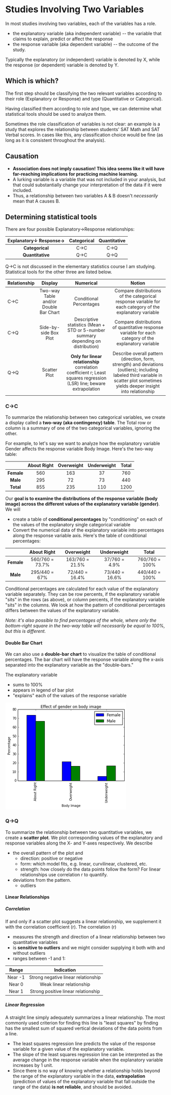 # Studies Involving Two Variables
In most studies involving two variables, each of the variables has a role.
* the explanatory variable (aka independent variable) -- the variable that claims to explain, predict or affect the response
* the response variable (aka dependent variable) -- the outcome of the study.

Typically the explanatory (or independent) variable is denoted by X, while the response (or dependent) variable is denoted by Y.

## Which is which?
The first step should be classifying the two relevant variables according to their role (Explanatory or Response) and type (Quantitative or Categorical).  

Having classified them according to role and type, we can determine what statistical tools should be used to analyze them.

Sometimes the role classification of variables is not clear: an example is a study that explores the relationship between students' SAT Math and SAT Verbal scores. In cases like this, any classification choice would be fine (as long as it is consistent throughout the analysis).

## Causation

* **Association does not imply causation! This idea seems like it will have far-reaching implications for practicing machine learning.**
* A lurking variable is a variable that was not included in your analysis, but that could substantially change your interpretation of the data if it were included.  
* Thus, a relationship between two variables A & B doesn't _necessarily_ mean that A causes B.

## Determining statistical tools

There are four possible Explanatory→Response relationships:

|Explanatory↓ Response→|Categorical|Quantitative|
|:-:|:-:|:-:|
|**Categorical**|C→C|C→Q|
|**Quantitative**|Q→C|Q→Q|

Q→C is not discussed in the elementary statistics course I am studying. Statistical tools for the other three are listed below.

|Relationship|Display|Numerical|Notion|
|:-|:-:|:-:|:-:|
|C→C|Two-way Table and/or Double Bar Chart|Conditional Percentages| Compare distributions of the categorical response variable for each category of the explanatory variable|
|C→Q|Side-by-side Box Plot|Descriptive statistics (Mean + STD or 5-number summary depending on distribution) | Compare distributions of quantitative response variable for each category of the explanatory variable|
|Q→Q|Scatter Plot |**Only for linear relationship** correlation coefficient r; Least squares regression (LSR) line; beware extrapolation | Describe overall pattern (direction, form, strength) and deviations (outliers); including labeled third variable in scatter plot sometimes yields deeper insight into relationship |

### C→C
To summarize the relationship between two categorical variables, we create a display called a **two-way (aka contingency) table**.
The Total row or column is a summary of one of the two categorical variables, ignoring the other.

For example, to let's say we want to analyze how the explanatory variable Gender affects the response variable Body Image. Here's the two-way table:

||About Right|Overweight|Underweight|Total|
|:-:|:-:|:-:|:-:|:-:|
|**Female**|560|163|37|760|
|**Male**|295|72|73|440|
|**Total**|855|235|110|1200|

Our **goal is to examine the distributions of the response variable (body image) across the different values of the explanatory variable (gender)**. We will
* create a table of **conditional percentages** by "conditioning" on each of the values of the explanatory single categorical variable
* Convert the numerical data of the explanatory variable into percentages along the response variable axis.
Here's the table of conditional percentages:

||About Right|Overweight|Underweight|Total|
|:-:|:-:|:-:|:-:|:-:|
|**Female**|560/760 = 73.7%|163/760 = 21.5%|37/760 = 4.9%|760/760 = 100%|
|**Male**|295/440 = 67%|72/440 = 16.4%|73/440 = 16.6%|440/440 = 100%|

Conditional percentages are calculated for each value of the explanatory variable separately. They can be row percents, if the explanatory variable "sits" in the rows (as above), or column percents, if the explanatory variable "sits" in the columns. We look at how the pattern of conditional percentages differs between the values of the explanatory variable.

_Note: it's also possible to find percentages of the whole, where only the bottom-right square in the two-way table will necessarily be equal to 100%, but this is different._

#### Double Bar Chart

We can also use a **double-bar chart** to visualize the table of conditional percentages. The bar chart will have the response variable along the x-axis separated into the explanatory variable as the "double-bars."

The explanatory variable 
* sums to 100%
* appears in legend of bar plot
* "explains" each of the values of the response variable

![alt text](20180216/CtoCDoubleBarChartExample.png "C → C Double Bar Chart Example")

### Q→Q

To summarize the relationship between two quantitative variables, we create a **scatter plot**. We plot corresponding values of the explanatory and response variables along the X- and Y-axes respectively. We describe
* the overall pattern of the plot and
  * direction: positive or negative
  * form: which model fits, e.g. linear, curvilinear, clustered, etc.
  * strength: how closely do the data points follow the form? For linear relationships use correlation r to quantify.
* deviations from the pattern.
  * outliers

#### Linear Relationships

##### Correlation
If and only if a scatter plot suggests a linear relationship, we supplement it with the correlation coefficient (r). The correlation (r)
* measures the strength and direction of a linear relationship between two quantitative variables
* is **sensitive to outliers** and we might consider supplying it both with and without outliers
* ranges between -1 and 1:

|Range|Indication|
|:-:|:-:|
|Near -1|Strong negative linear relationship|
|Near 0|Weak linear relationship|
|Near 1|Strong positive linear relationship|

##### Linear Regression
A straight line simply adequately summarizes a linear relationship. The most commonly used criterion for finding this line is "least squares" by finding has the smallest sum of squared vertical deviations of the data points from a line.   

* The least squares regression line predicts the value of the response variable for a given value of the explanatory variable. 
* The slope of the least squares regression line can be interpreted as the average change in the response variable when the explanatory variable increases by 1 unit.
* Since there is no way of knowing whether a relationship holds beyond the range of the explanatory variable in the data, **extrapolation** (prediction of values of the explanatory variable that fall outside the range of the data) **is not reliable**, and should be avoided.
